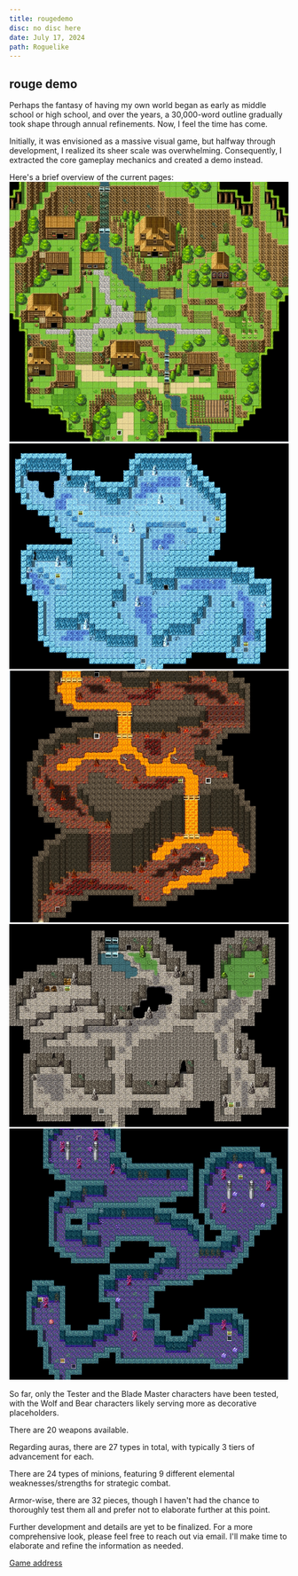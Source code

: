 ```yaml
---
title: rougedemo
disc: no disc here
date: July 17, 2024
path: Roguelike
---
```

<special>
</special>

## rouge demo

Perhaps the fantasy of having my own world began as early as middle school or high school, and over the years, a 30,000-word outline gradually took shape through annual refinements. Now, I feel the time has come.

Initially, it was envisioned as a massive visual game, but halfway through development, I realized its sheer scale was overwhelming. Consequently, I extracted the core gameplay mechanics and created a demo instead.

Here's a brief overview of the current pages:
![boss房](../images/articles/game_01/BossRoom.jpg)
![冰洞](../images/articles/game_01/IceCave.jpg)
![熔岩洞](../images/articles/game_01/LavaCave.jpg)
![石洞](../images/articles/game_01/StoneCave.jpg)
![被诅咒的山洞](../images/articles/game_01/CursedCave.jpg)

So far, only the Tester and the Blade Master characters have been tested, with the Wolf and Bear characters likely serving more as decorative placeholders.

There are 20 weapons available.

Regarding auras, there are 27 types in total, with typically 3 tiers of advancement for each.

There are 24 types of minions, featuring 9 different elemental weaknesses/strengths for strategic combat.

Armor-wise, there are 32 pieces, though I haven't had the chance to thoroughly test them all and prefer not to elaborate further at this point.

Further development and details are yet to be finalized. For a more comprehensive look, please feel free to reach out via email. I'll make time to elaborate and refine the information as needed.

[Game address](https://rpg1.zeabur.app/)
